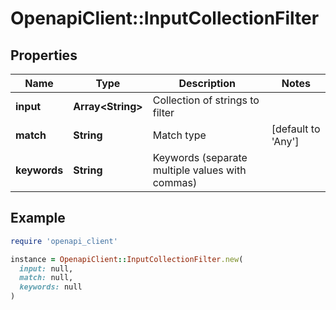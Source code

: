 # OpenapiClient::InputCollectionFilter

## Properties

| Name | Type | Description | Notes |
| ---- | ---- | ----------- | ----- |
| **input** | **Array&lt;String&gt;** | Collection of strings to filter |  |
| **match** | **String** | Match type | [default to &#39;Any&#39;] |
| **keywords** | **String** | Keywords (separate multiple values with commas) |  |

## Example

```ruby
require 'openapi_client'

instance = OpenapiClient::InputCollectionFilter.new(
  input: null,
  match: null,
  keywords: null
)
```

